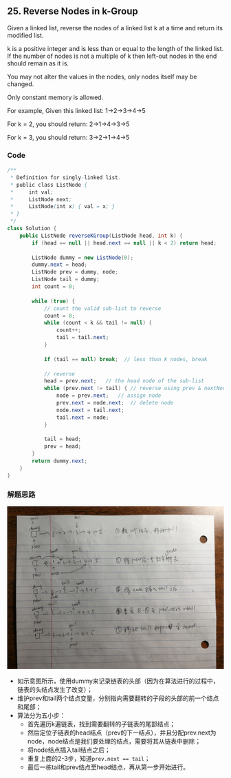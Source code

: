 ## 25. Reverse Nodes in k-Group

Given a linked list, reverse the nodes of a linked list k at a time and return its modified list.

k is a positive integer and is less than or equal to the length of the linked list. If the number of nodes is not a multiple of k then left-out nodes in the end should remain as it is.

You may not alter the values in the nodes, only nodes itself may be changed.

Only constant memory is allowed.

For example,
Given this linked list: 1->2->3->4->5

For k = 2, you should return: 2->1->4->3->5

For k = 3, you should return: 3->2->1->4->5

### Code

```java
/**
 * Definition for singly-linked list.
 * public class ListNode {
 *     int val;
 *     ListNode next;
 *     ListNode(int x) { val = x; }
 * }
 */
class Solution {
    public ListNode reverseKGroup(ListNode head, int k) {
        if (head == null || head.next == null || k < 2) return head;
        
        ListNode dummy = new ListNode(0);
        dummy.next = head;
        ListNode prev = dummy, node;
        ListNode tail = dummy;
        int count = 0;
        
        while (true) {
            // count the valid sub-list to reverse
            count = 0;
            while (count < k && tail != null) {
                count++;
                tail = tail.next;
            }
            
            if (tail == null) break;  // less than k nodes, break
            
            // reverse
            head = prev.next;   // the head node of the sub-list
            while (prev.next != tail) { // reverse using prev & nextNode
                node = prev.next;   // assign node
                prev.next = node.next;  // delete node
                node.next = tail.next;
                tail.next = node;
            }
            
            tail = head;
            prev = head;
        }
        return dummy.next;
    }
} 
```

### 解题思路

![示意图](tupian/revernodes-k-group.jpeg)

* 如示意图所示，使用dummy来记录链表的头部（因为在算法进行的过程中，链表的头结点发生了改变）；
* 维护prev和tail两个结点变量，分别指向需要翻转的子段的头部的前一个结点和尾部；
* 算法分为五小步：
	* 首先遍历k遍链表，找到需要翻转的子链表的尾部结点；
	* 然后定位子链表的head结点（prev的下一结点），并且分配prev.next为node，node结点是我们要处理的结点，需要将其从链表中删除；
	* 将node结点插入tail结点之后；
	* 重复上面的2-3步，知道```prev.next == tail```；
	* 最后一栋tail和prev结点至head结点，再从第一步开始进行。